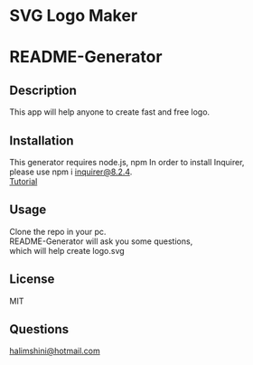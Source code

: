 # SVG Logo Maker



# README-Generator

## Description
This app will help anyone to create fast and free logo.
## Installation 
This generator requires node.js, npm
In order to install Inquirer,<br>
please use npm i inquirer@8.2.4.<br>
[Tutorial](https://watch.screencastify.com/v/m0oWvfFzEGHP4qA3XBk5)

## Usage 
Clone the  repo in your pc.<br>
README-Generator will ask you some  questions,<br>
which will  help create logo.svg

## License
MIT

## Questions
halimshini@hotmail.com
